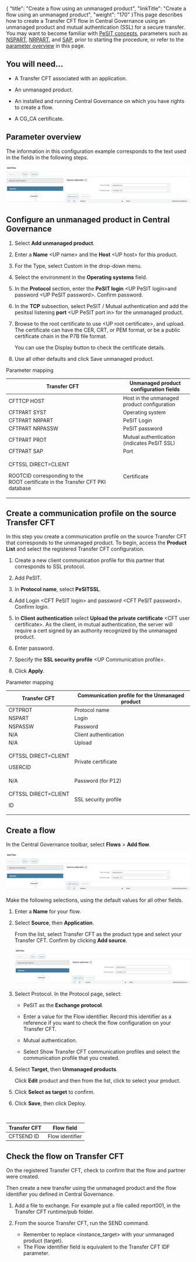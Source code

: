 {
    "title": "Create a flow using an unmanaged product",
    "linkTitle": "Create a flow using an unmanaged product",
    "weight": "170"
}This page describes how to create a Transfer CFT flow in Central Governance using an unmanaged product and mutual authentication (SSL) for a secure transfer. You may want to become familiar with [PeSIT concepts](../../../protocols_start_here/about_pesit), parameters such as [NSPART](../../../c_intro_userinterfaces/command_summary/parameter_intro/nspart), [NRPART](../../../c_intro_userinterfaces/command_summary/parameter_intro/nrpart), and [SAP](../../../c_intro_userinterfaces/command_summary/parameter_intro/sap), prior to starting the procedure, or refer to the [parameter overview](#configur) in this page.



## You will need...



-   A Transfer CFT associated with an application.

-   An unmanaged product.

-   An installed and running Central Governance on which you have rights to create a flow.

-   A CG\_CA certificate.



## Parameter overview



The information in this configuration example corresponds to the text used in the fields in the following steps.



![](flow03.png)



## Configure an unmanaged product in Central Governance



1.  Select **Add unmanaged product**.

2.  Enter a **Name** &lt;UP name> and the **Host** &lt;UP host> for this product.

3.  For the Type, select Custom in the drop-down menu.

4.  Select the environment in the **Operating systems** field.

5.  In the **Protocol** section, enter the **PeSIT login** &lt;UP PeSIT login>and password &lt;UP PeSIT password>. Confirm password.

6.  In the **TCP** subsection, select PeSIT / Mutual authentication and add the pesitssl listening **port** &lt;UP PeSIT port in> for the unmanaged product.

7.  Browse to the root certificate to use &lt;UP root certificate>, and upload. The certificate can have the CER, CRT, or PEM format, or be a public certificate chain in the P7B file format.  

    You can use the Display button to check the certificate details.

8.  Use all other defaults and click Save unmanaged product.



Parameter mapping



<table data-cellspacing="0">

<thead>

<tr class="header">

<th>Transfer CFT </th>

<th>Unmanaged product configuration fields</th>

</tr>

</thead>

<tbody>

<tr class="odd">

<td>CFTTCP HOST</td>

<td>Host in the unmanaged product configuration</td>

</tr>

<tr class="even">

<td>CFTPART SYST</td>

<td>Operating system</td>

</tr>

<tr class="odd">

<td>CFTPART NRPART</td>

<td>PeSIT Login</td>

</tr>

<tr class="even">

<td>CFTPART NRPASSW</td>

<td>PeSIT password</td>

</tr>

<tr class="odd">

<td>CFTPART PROT</td>

<td>Mutual authentication (indicates PeSIT SSL)</td>

</tr>

<tr class="even">

<td>CFTPART SAP </td>

<td>Port</td>

</tr>

<tr class="odd">

<td><p>CFTSSL DIRECT=CLIENT</p>

<p>ROOTCID corresponding to the ROOT certificate in the Transfer CFT PKI database</p></td>

<td>Certificate</td>

</tr>

</tbody>

</table>



## Create a communication profile on the source Transfer CFT



In this step you create a communication profile on the source Transfer CFT that corresponds to the unmanaged product. To begin, access the **Product List** and select the registered Transfer CFT configuration.



1.  Create a new client communication profile for this partner that corresponds to SSL protocol.

2.  Add PeSIT.

3.  In **Protocol name**, select **PeSITSSL**.

4.  Add Login &lt;CFT PeSIT login> and password &lt;CFT PeSIT password>. Confirm login.

5.  In **Client authentication** select **Upload the private certificate** &lt;CFT user certificate>. As the client, in mutual authentication, the server will require a cert signed by an authority recognized by the unmanaged product.

6.  Enter password.

7.  Specify the **SSL security profile** &lt;UP Communication profile>.

8.  Click **Apply**.



Parameter mapping



<table data-cellspacing="0">

<thead>

<tr class="header">

<th>Transfer CFT </th>

<th>Communication profile for the Unmanaged product</th>

</tr>

</thead>

<tbody>

<tr class="odd">

<td>CFTPROT</td>

<td>Protocol name</td>

</tr>

<tr class="even">

<td>NSPART</td>

<td>Login</td>

</tr>

<tr class="odd">

<td>NSPASSW</td>

<td>Password</td>

</tr>

<tr class="even">

<td>N/A</td>

<td>Client authentication</td>

</tr>

<tr class="odd">

<td>N/A</td>

<td>Upload</td>

</tr>

<tr class="even">

<td><p>CFTSSL DIRECT=CLIENT</p>

<p>USERCID</p></td>

<td>Private certificate</td>

</tr>

<tr class="odd">

<td>N/A</td>

<td>Password (for P12)</td>

</tr>

<tr class="even">

<td><p>CFTSSL DIRECT=CLIENT</p>

<p>ID</p></td>

<td>SSL security profile</td>

</tr>

</tbody>

</table>



## Create a flow



In the Central Governance toolbar, select **Flows** &gt; **Add flow**.



![](flow03.png)



Make the following selections, using the default values for all other fields.



1.  Enter a **Name** for your flow.

2.  Select **Source**, then **Application**.  

    From the list, select Transfer CFT as the product type and select your Transfer CFT. Confirm by clicking **Add source**.  

    ![](flow03.png)

3.  Select Protocol. In the Protocol page, select:

    -   PeSIT as the **Exchange protocol**.

    -   Enter a value for the Flow identifier. Record this identifier as a reference if you want to check the flow configuration on your Transfer CFT.

    -   Mutual authentication.

    -   Select Show Transfer CFT communication profiles and select the communication profile that you created.

4.  Select **Target**, then **Unmanaged products**.  

    Click **Edit** product and then from the list, click to select your product.

5.  Click **Select as target** to confirm.

6.  Click **Save**, then click Deploy.



 



<table data-cellspacing="0">

<thead>

<tr class="header">

<th>Transfer CFT </th>

<th>Flow field</th>

</tr>

</thead>

<tbody>

<tr class="odd">

<td>CFTSEND ID</td>

<td>Flow identifier</td>

</tr>

</tbody>

</table>



## Check the flow on Transfer CFT



On the registered Transfer CFT, check to confirm that the flow and partner were created.



Then create a new transfer using the unmanaged product and the flow identifier you defined in Central Governance.



1.  Add a file to exchange. For example put a file called report001, in the Transfer CFT runtime/pub folder.

2.  From the source Transfer CFT, run the SEND command.

    -   Remember to replace &lt;instance\_target> with your unmanaged product (target).



    <!-- -->



    -   The Flow identifier field is equivalent to the Transfer CFT IDF parameter.

